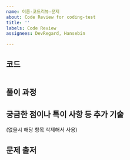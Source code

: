 ```yaml
---
name: 이름-코드리뷰-문제
about: Code Review for coding-test
title: ''
labels: Code Review
assignees: DevRegard, Hansebin

---
```


## 코드
``` javascript

```

## 풀이 과정

## 궁금한 점이나 특이 사항 등 추가 기술 
(없을시 해당 항목 삭제해서 사용)

## 문제 출저
